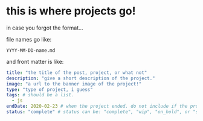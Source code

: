 # this is where projects go!

in case you forgot the format…

file names go like:
```
YYYY-MM-DD-name.md
```

and front matter is like:
```yaml
title: "the title of the post, project, or what not"
description: "give a short description of the project."
image: "a url to the banner image of the project!"
type: "type of project, i guess"
tags: # should be a list.
  - js
endDate: 2020-02-23 # when the project ended. do not include if the project is ongoing.
status: "complete" # status can be: "complete", "wip", "on_hold", or "scrapped"
```
